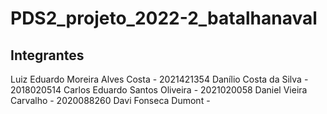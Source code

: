 # PDS2_projeto_2022-2_batalhanaval

## Integrantes

Luiz Eduardo Moreira Alves Costa - 2021421354
Danílio Costa da Silva - 2018020514
Carlos Eduardo Santos Oliveira - 2021020058
Daniel Vieira Carvalho - 2020088260
Davi Fonseca Dumont -  
